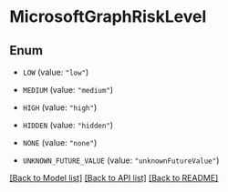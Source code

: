 # MicrosoftGraphRiskLevel

## Enum


* `LOW` (value: `"low"`)

* `MEDIUM` (value: `"medium"`)

* `HIGH` (value: `"high"`)

* `HIDDEN` (value: `"hidden"`)

* `NONE` (value: `"none"`)

* `UNKNOWN_FUTURE_VALUE` (value: `"unknownFutureValue"`)


[[Back to Model list]](../README.md#documentation-for-models) [[Back to API list]](../README.md#documentation-for-api-endpoints) [[Back to README]](../README.md)



